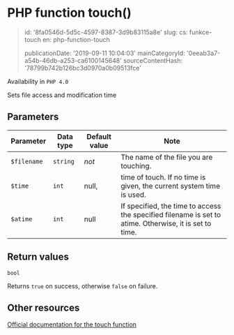 PHP function touch()
====================

> id: '8fa0546d-5d5c-4597-8387-3d9b83115a8e'
> slug:
> 	cs: funkce-touch
> 	en: php-function-touch
> 
> publicationDate: '2019-09-11 10:04:03'
> mainCategoryId: '0eeab3a7-a54b-46db-a253-ca6100145648'
> sourceContentHash: '78799b742b126bc3d0970a0b09513fce'

Availability in `PHP 4.0`

Sets file access and modification time


Parameters
--------------

| Parameter | Data type | Default value | Note |
|-----|-----|-----|-----|
| `$filename` | `string` | *not* | The name of the file you are touching. |
| `$time` | `int` | null, | time of touch. If no time is given, the current system time is used. |
| `$atime` | `int` | null | If specified, the time to access the specified filename is set to atime. Otherwise, it is set to time. |


Return values
----------------

`bool`

Returns `true` on success, otherwise `false` on failure.

Other resources
------------

[Official documentation for the touch function](https://www.php.net/manual/en/function.touch.php)
